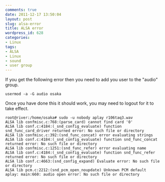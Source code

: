 ```yaml
---
comments: true
date: 2011-12-17 13:50:04
layout: post
slug: alsa-error
title: ALSA error
wordpress_id: 628
categories:
- Linux
tags:
- ALSA
- Linux
- sound
- user group
---
```


If you get the following error then you need to add you user to the "audio" group. 


    
    usermod -a -G audio osaka



Once you have done this it should work, you may need to logout for it to take effect.


    
    root@river:/home/osaka# sudo -u nobody aplay r106taq3.wav 
    ALSA lib confmisc.c:768:(parse_card) cannot find card '0'
    ALSA lib conf.c:4184:(_snd_config_evaluate) function snd_func_card_driver returned error: No such file or directory
    ALSA lib confmisc.c:392:(snd_func_concat) error evaluating strings
    ALSA lib conf.c:4184:(_snd_config_evaluate) function snd_func_concat returned error: No such file or directory
    ALSA lib confmisc.c:1251:(snd_func_refer) error evaluating name
    ALSA lib conf.c:4184:(_snd_config_evaluate) function snd_func_refer returned error: No such file or directory
    ALSA lib conf.c:4663:(snd_config_expand) Evaluate error: No such file or directory
    ALSA lib pcm.c:2212:(snd_pcm_open_noupdate) Unknown PCM default
    aplay: main:660: audio open error: No such file or directory
